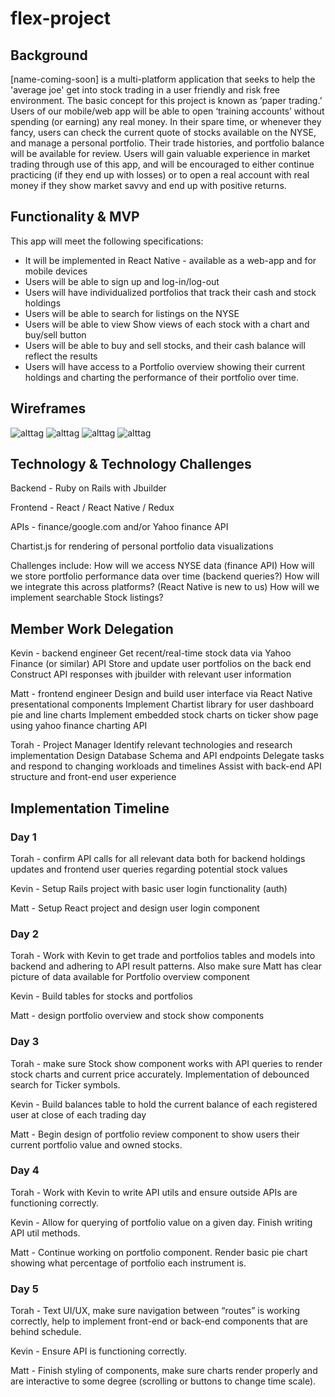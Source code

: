 # flex-project

## Background

[name-coming-soon] is a multi-platform application that seeks to help the 'average joe' get into stock trading in a user friendly and risk free environment.
The basic concept for this project is known as ‘paper trading.’ Users of our mobile/web app will be able to open ‘training accounts’ without spending (or earning) any real money. In their spare time, or whenever they fancy, users can check the current quote of stocks available on the NYSE, and manage a personal portfolio. Their trade histories, and portfolio balance will be available for review. Users will gain valuable experience in market trading through use of this app, and will be encouraged to either continue practicing (if they end up with losses) or to open a real account with real money if they show market savvy and end up with positive returns.

## Functionality & MVP

This app will meet the following specifications:

* It will be implemented in React Native - available as a web-app and for mobile devices
* Users will be able to sign up and log-in/log-out
* Users will have individualized portfolios that track their cash and stock holdings
* Users will be able to search for listings on the NYSE
* Users will be able to view Show views of each stock with a chart and buy/sell button
* Users will be able to buy and sell stocks, and their cash balance will reflect the results
* Users will have access to a Portfolio overview showing their current holdings and charting the performance of their portfolio over time.

## Wireframes

![alttag](./wireframes/sign-up.png)
![alttag](./wireframes/portfolio-overview.png)
![alttag](./wireframes/portfolio-review.png)
![alttag](./wireframes/stock-show.png)

## Technology & Technology Challenges

Backend - Ruby on Rails with Jbuilder

Frontend - React / React Native / Redux

APIs - finance/google.com and/or Yahoo finance API

Chartist.js for rendering of personal portfolio data visualizations

Challenges include:
How will we access NYSE data (finance API)
How will we store portfolio performance data over time (backend queries?)
How will we integrate this across platforms? (React Native is new to us)
How will we implement searchable Stock listings?

## Member Work Delegation

Kevin - backend engineer
Get recent/real-time stock data via Yahoo Finance (or similar) API
Store and update user portfolios on the back end
Construct API responses with jbuilder with relevant user information

Matt - frontend engineer
Design and build user interface via React Native presentational components
Implement Chartist library for user dashboard pie and line charts
Implement embedded stock charts on ticker show page using yahoo finance charting API

Torah - Project Manager
Identify relevant technologies and research implementation
Design Database Schema and API endpoints
Delegate tasks and respond to changing workloads and timelines
Assist with back-end API structure and front-end user experience

## Implementation Timeline

### Day 1
Torah - confirm API calls for all relevant data both for backend holdings updates and frontend user queries regarding potential stock values

Kevin -  Setup Rails project with basic user login functionality (auth)

Matt - Setup React project and design user login component

### Day 2
Torah - Work with Kevin to get trade and portfolios tables and models into backend and adhering to API result patterns. Also make sure Matt has clear picture of data available for Portfolio overview component

Kevin - Build tables for stocks and portfolios

Matt - design portfolio overview and stock show components

### Day 3
Torah - make sure Stock show component works with API queries to render stock charts and current price accurately. Implementation of debounced search for Ticker symbols.

Kevin - Build balances table to hold the current balance of each registered user at close of each trading day

Matt - Begin design of portfolio review component to show users their current portfolio value and owned stocks.

### Day 4
Torah - Work with Kevin to write API utils and ensure outside APIs are functioning correctly.

Kevin - Allow for querying of portfolio value on a given day. Finish writing API util methods.

Matt - Continue working on portfolio component. Render basic pie chart showing what percentage of portfolio each instrument is.

### Day 5
Torah - Text UI/UX, make sure navigation between “routes” is working correctly, help to implement front-end or back-end components that are behind schedule.

Kevin - Ensure API is functioning correctly.

Matt - Finish styling of components, make sure charts render properly and are interactive to some degree (scrolling or buttons to change time scale).
